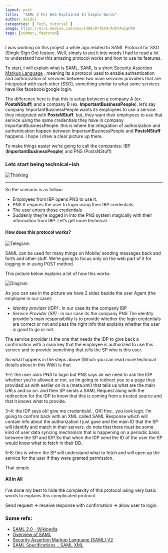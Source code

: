 ```yaml
---
layout: post
title:  "SAML 2 For Web Explained In Simple Words"
author: abidul
categories: [ Tech, tutorial ]
image: https://miro.medium.com/max/1400/0*TkX4rA4Vt4wIqPAO
tags: [summer, featured]
---
```


I was working on this project a while ago related to SAML Protocol for SSO (Single Sign On) feature. Well, simply to put it into words I had to read a lot to understand how this amazing protocol works and how to use its features.

To start, I will explain what is SAML. SAML is a short [Security Assertion Markup Language](https://en.wikipedia.org/wiki/SAML_2.0) , meaning its a protocol used to enable authentication and authorization of services between two main services providers that are integrated with each other (SSO), something similar to what some services have like facebook/google login.

The difference here is that this is setup between a company A (ex. **PostsNStuff**) and a company B (ex. **ImportantBusinessPeople**). let’s say company ImportantBusinessPeople wants its employees to use a service they integrated with **PostsNStuff**. but, they want their employees to use that service using the same credentials they have in company ImportantBusinessPeople. this is where the integration of authorization and authentication happen between ImportantBusinessPeople and **PostsNStuff** happens. I hope I drew a clear picture up there.

To make things easier we’re going to call the companies: IBP (**ImportantBusinessPeople**) and PNS (PostsNStuff)

### Lets start being technical~ish

![Thinking](https://miro.medium.com/max/1400/0*dv_WfH2r5QvUixrg)
****
So the scenario is as follow:

- Employees from IBP opens PNS to use it.
- PNS It requires the user to login using their IBP credentials.
- The user enters those credentials
- Suddenly they’re logged in into the PNS system magically with their information from IBP.
Let’s get more technical.

#### How does this protocol works?
![Telegram](https://miro.medium.com/max/1400/0*EO1WjXbVRysYNymk)

SAML can be used for many things on Mobile/ sending messages back and forth and other stuff.
We’re going to focus only on the web part of it for logging in in using POST method.

This picture below explains a lot of how this works:

![Diagram](https://miro.medium.com/max/1400/0*yTRdmGKfbPQcSDJe.png)

As you can see in the picture we have 2 sides beside the user Agent (the employee in our case):

- *Identity provider (IDP)* : in our case its the company IBP
- *Service Provider (SP)* : in our case its the company PNS
The identity provider’s main responsibility is to provide whether the login credentials are correct or not and pass the right info that explains whether the user is good to go or not.

The service provider is the one that needs the IDP to give back a confirmation with a main key that the employee is authorized to use this service and to provide something that tells the SP who is this user.

So what happens in the steps above (Which you can read more technical details about in this Wiki) is that

1–2: the user asks PNS to login but PNS says ok we need to ask the IDP whether you’re allowed or not. so Im going to redirect you to a page they provided us with earlier on in a (meta.xml) that tells us what are the main URLs and so on. and then SP sends a SAML Request along with the redirection for the IDP to know that this is coming from a trusted source and that it knows what to provide.

3–4: the IDP says ok! give me credentials!.. OK! fine.. you look legit. I’m going to confirm back with an XML called SAML Response which will contain info about the authorization I just gave and the main ID that the SP will identify and match in their servers. do note that there must be some kind of user data syncing mechanism that is happening on a periodic basis between the SP and IDP.So that when the IDP send the ID of the user the SP would know what to fetch in their DB.

5–8: this is where the SP will understand what to fetch and will open up the service for the user if they were granted permission.

That simple.

#### All in All
I’ve done my best to hide the complexity of this protocol using very basic words to explains this complicated protocol.

Send request -> receive response with confirmation -> allow user to login.

### Some refs:

- [SAML 2.0 - Wikipedia](https://en.wikipedia.org/wiki/SAML_2.0)
- [Overview of SAML](https://developers.onelogin.com/saml)
- [Security Assertion Markup Language (SAML) V2](http://docs.oasis-open.org/security/saml/Post2.0/sstc-saml-tech-overview-2.0.html)
- [SAML Specifications .. SAML XML](http://saml.xml.org/saml-specifications)
